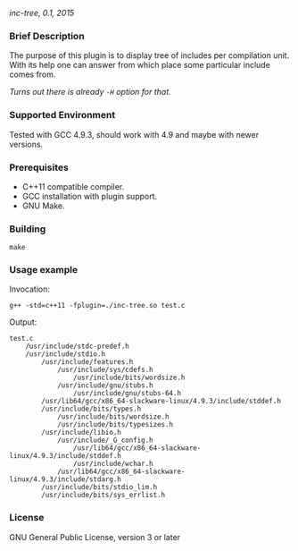 _inc-tree, 0.1, 2015_

### Brief Description ###

The purpose of this plugin is to display tree of includes per compilation unit.
With its help one can answer from which place some particular include comes
from.

*Turns out there is already `-H` option for that.*

### Supported Environment ###

Tested with GCC 4.9.3, should work with 4.9 and maybe with newer versions.

### Prerequisites ###

* C++11 compatible compiler.
* GCC installation with plugin support.
* GNU Make.

### Building ###

```
make
```

### Usage example ###

Invocation:

```
g++ -std=c++11 -fplugin=./inc-tree.so test.c
```

Output:

```
test.c
    /usr/include/stdc-predef.h
    /usr/include/stdio.h
        /usr/include/features.h
            /usr/include/sys/cdefs.h
                /usr/include/bits/wordsize.h
            /usr/include/gnu/stubs.h
                /usr/include/gnu/stubs-64.h
        /usr/lib64/gcc/x86_64-slackware-linux/4.9.3/include/stddef.h
        /usr/include/bits/types.h
            /usr/include/bits/wordsize.h
            /usr/include/bits/typesizes.h
        /usr/include/libio.h
            /usr/include/_G_config.h
                /usr/lib64/gcc/x86_64-slackware-linux/4.9.3/include/stddef.h
                /usr/include/wchar.h
            /usr/lib64/gcc/x86_64-slackware-linux/4.9.3/include/stdarg.h
        /usr/include/bits/stdio_lim.h
        /usr/include/bits/sys_errlist.h
```

### License ###

GNU General Public License, version 3 or later
